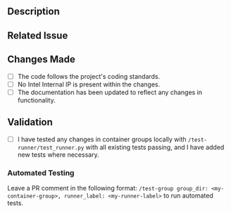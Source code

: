 ## Description
<!-- Provide a brief description of the changes and the purpose of this pull request along with the relevant JIRA ticket. -->

## Related Issue
<!-- If this pull request is related to an issue, please link it here. Describe the expected behavior the changes intend to fix. -->

## Changes Made
<!-- Describe the specific changes made in this pull request, including any new features, bug fixes, or enhancements. -->

- [ ] The code follows the project's coding standards.
- [ ] No Intel Internal IP is present within the changes.
- [ ] The documentation has been updated to reflect any changes in functionality.

## Validation
<!-- Explain how the changes have been tested, including the testing environment and any relevant test cases. -->

- [ ] I have tested any changes in container groups locally with `/test-runner/test_runner.py` with all existing tests passing, and I have added new tests where necessary.

### Automated Testing

Leave a PR comment in the following format: `/test-group group_dir: <my-container-group>, runner_label: <my-runner-label>` to run automated tests.
